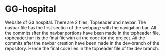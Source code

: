 # GG-hospital
Website of GG hospital.
There are 2 files,
Topheader and navbar.
The navbar file has the first section of the webpage with the navigation bar.
All the commits after the navbar portions have been made in the topheader file.
topheader.html is the final file with all the code for the project.
All the commits after the navbar creation have been made in the dev-branch of the repository. 
Hence the final code lies in the topheader file of the dev branch. 

